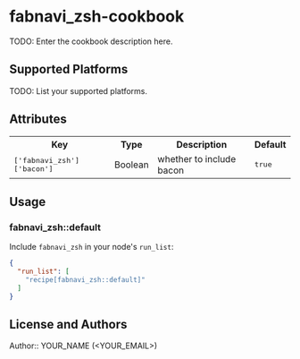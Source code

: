 # fabnavi_zsh-cookbook

TODO: Enter the cookbook description here.

## Supported Platforms

TODO: List your supported platforms.

## Attributes

<table>
  <tr>
    <th>Key</th>
    <th>Type</th>
    <th>Description</th>
    <th>Default</th>
  </tr>
  <tr>
    <td><tt>['fabnavi_zsh']['bacon']</tt></td>
    <td>Boolean</td>
    <td>whether to include bacon</td>
    <td><tt>true</tt></td>
  </tr>
</table>

## Usage

### fabnavi_zsh::default

Include `fabnavi_zsh` in your node's `run_list`:

```json
{
  "run_list": [
    "recipe[fabnavi_zsh::default]"
  ]
}
```

## License and Authors

Author:: YOUR_NAME (<YOUR_EMAIL>)
